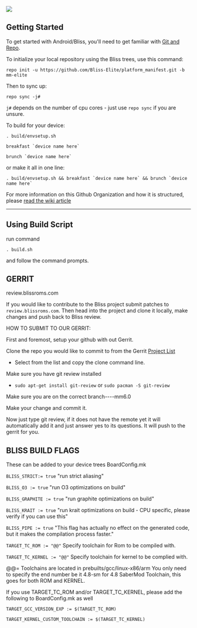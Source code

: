 <img src="https://raw.github.com/BlissRoms/platform_manifest/mm6.0/bliss-logo.png">

Getting Started 
---------------

To get started with Android/Bliss, you'll need to get
familiar with [Git and Repo](http://source.android.com/source/using-repo.html).

To initialize your local repository using the Bliss trees, use this command:

    repo init -u https://github.com/Bliss-Elite/platform_manifest.git -b mm-elite

Then to sync up:

    repo sync -j#

`j#` depends on the number of cpu cores - just use `repo sync` if you are unsure.

To build for your device:

	. build/envsetup.sh

	breakfast `device name here`

	brunch `device name here`

or make it all in one line:

	. build/envsetup.sh && breakfast `device name here` && brunch `device name here`

For more information on this Github Organization and how it is structured,
please [read the wiki article](http://wiki.cyanogenmod.org/w/Github_Organization)

***

Using Build Script
------------------

run command 

	. build.sh 
	
and follow the command prompts.


GERRIT
------
review.blissroms.com

If you would like to contribute to the Bliss project submit patches to
`review.blissroms.com`. Then head into the project and clone it locally, make changes and push back to Bliss review.

HOW TO SUBMIT TO OUR GERRIT:

First and foremost, setup your github with out Gerrit.

Clone the repo you would like to commit to from the Gerrit [Project List](http://review.blissroms.com:8081/#/admin/projects/)
   - Select from the list and copy the clone command line.

Make sure you have git review installed
   - `sudo apt-get install git-review` or `sudo pacman -S git-review`
   
Make sure you are on the correct branch----mm6.0

Make your change and commit it.

Now just type git review, if it does not have the remote yet it will automatically add it and just answer yes to its questions. It will push to the gerrit for you.


BLISS BUILD FLAGS
-----------------

These can be added to your device trees BoardConfig.mk

`BLISS_STRICT:= true`    "run strict aliasing"

`BLISS_O3 := true`    "run O3 optimizations on build"

`BLISS_GRAPHITE := true`    "run graphite optimizations on build"

`BLISS_KRAIT := true`    "run krait optimizations on build - CPU specific, please verify if you can use this"

`BLISS_PIPE := true`   "This flag has actually no effect on the generated code, but it makes the compilation process faster."

`TARGET_TC_ROM := "@@"` Specify toolchain for Rom to be compiled with.

`TARGET_TC_KERNEL := "@@"` Specify toolchain for kernel to be complied with.

@@= Toolchains are located in prebuilts/gcc/linux-x86/arm You only need to specify the end number be it 4.8-sm for 4.8 SaberMod Toolchain, this goes for both ROM and KERNEL.

If you use TARGET_TC_ROM and/or TARGET_TC_KERNEL, please add the following to BoardConfig.mk as well

`TARGET_GCC_VERSION_EXP := $(TARGET_TC_ROM)`

`TARGET_KERNEL_CUSTOM_TOOLCHAIN := $(TARGET_TC_KERNEL)`
